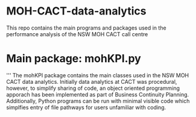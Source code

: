 # MOH-CACT-data-analytics
This repo contains the main programs and packages used in the performance analysis of the  NSW MOH CACT call centre

# Main package: mohKPI.py #
'''
The mohKPI package contains the main classes used in the NSW MOH CACT data analytics.  Initially data analytics at CACT was procedural, however, to simplify sharing of code, an object oriented programming apporach has been implemented as part of Business Continuity Planning.  Additionally, Python programs can be run with minimal visible code which simplfies entry of file pathways for users unfamiliar with coding.


